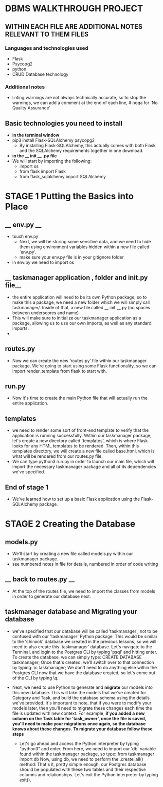 # __DBMS WALKTHROUGH PROJECT__
## __WITHIN EACH FILE ARE ADDITIONAL NOTES RELEVANT TO THEM FILES__

### __Languages and technologies used__
- Flask
- Psycopg2
- python
- CRUD Database technology

### __Additional notes__
 - linting warnings are not always technically accurate, so to stop the warnings, we can
    add a comment at the end of each line, # noqa for 'No Quality Assurance'

## __Basic technologies you need to install__
  - __in the terminal window__
   - pip3 install Flask-SQLAlchemy psycopg2
      - By installing Flask-SQLAlchemy, this actually comes with both Flask and the SQLAlchemy requirements together in one download.
  - __in the __ init __ .py file__
   - We will start by importing the following:
     - import os 
     - from flask import Flask
     - from flask_sqlalchemy import SQLAlchemy

    
# __STAGE 1 Putting the Basics into Place__

## __ env.py __
 - touch env.py 
   - Next, we will be storing some sensitive data, and we need to hide them using environment
        variables hidden within a new file called 'env.py'.
   - make sure your env.py file is in your gitignore folder 
 - in env.py we need to import os

## __ taskmanager application , folder and init.py file__
 - the entire application will need to be its own Python package, so to make this
    a package, we need a new folder which we will simply call taskmanager/.
    Inside of that, a new file called          __ init __.py  (no spaces between underscores and name)
 - This will make sure to initialize our taskmanager application as a package, allowing us to use
    our own imports, as well as any standard imports.
 - 

## __routes.py__
 - Now we can create the new 'routes.py' file within our taskmanager package.
    We're going to start using some Flask functionality, so we can import render_template from flask to start with.


## __run.py__
 - Now it's time to create the main Python file that will actually run the entire application.

## __templates__
 - we need to render some sort of front-end template to verify that the application is running successfully.
    Within our taskmanager package, let's create a new directory called 'templates', which
    is where Flask looks for any HTML templates to be rendered.
    Then, within this templates directory, we will create a new file called base.html, which
    is what will be rendered from our routes.py file.
- We can type python3 run.py in order to launch our main file, which will import the necessary taskmanager package 
    and all of its dependencies we've specified.

## __End of stage 1__
 - We've learned how to set up a basic Flask application using the Flask-SQLAlchemy package.

# __STAGE 2 Creating the Database__

## __models.py__
 - We'll start by creating a new file called models.py within our taskmanager package.
  - see numbered notes in file for details, numbered in order of code writing

## __ back to routes.py __
 - At the top of the routes file, we need to import the classes from models in order to generate our database next.

## __taskmanager database__  and __Migrating your database__
- we've specified that our database will be
   called 'taskmanager', not to be confused with our 'taskmanager' Python package.
   This would be similar to the 'chinook' database we created in the previous lessons, so we
   will need to also create this 'taskmanager' database.
   Let's navigate to the Terminal, and login to the Postgres CLI by typing 'psql' and hitting enter.
   To create the database, we can simply type:
   CREATE DATABASE taskmanager;
   Once that's created, we'll switch over to that connection by typing:
   \c taskmanager;
   We don't need to do anything else within the Postgres CLI now that we have the database
   created, so let's come out of the CLI by typing \q.

- Next, we need to use Python to generate and __migrate__ our models into this new database.
   This will take the models that we've created for Category and Task, and build the database
   schema using the details we've provided.
   It's important to note, that if you were to modify your models later, then you'll need
   to migrate these changes each time the file is updated with new context.
   For example, __if you added a new column on the Task table for 'task_owner', once the__
   __file is saved, you'll need to make your migrations once again, so the database knows about these changes.__
   __To migrate your database follow these steps__
   - Let's go ahead and access the Python interpreter by typing "python3" and enter.
      From here, we need to import our 'db' variable found within the taskmanager package, so type:
      from taskmanager import db
      Now, using db, we need to perform the .create_all() method:
      That's it, pretty simple enough, our Postgres database should be populated with these two
      tables and their respective columns and relationships.
      Let's exit the Python interpreter by typing exit().



